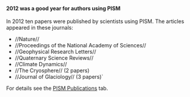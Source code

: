#### 2012 was a good year for authors using PISM

In 2012 ten papers were published by scientists using PISM. The articles
appeared in these journals:

* //Nature//
* //Proceedings of the National Academy of Sciences//
* //Geophysical Research Letters//
* //Quaternary Science Reviews//
* //Climate Dynamics//
* //The Cryosphere// (2 papers)
* //Journal of Glaciology// (3 papers)`

For details see the [PISM Publications](:publications) tab.
